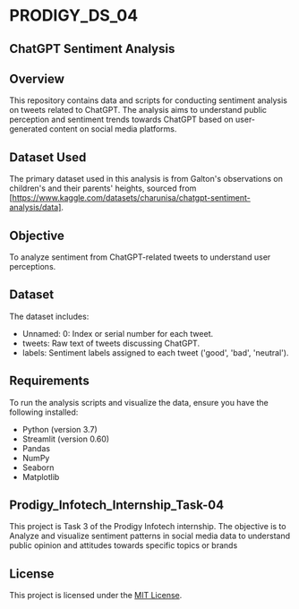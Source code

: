# PRODIGY_DS_04

## ChatGPT Sentiment Analysis

## Overview
This repository contains data and scripts for conducting sentiment analysis on tweets related to ChatGPT. The analysis aims to understand public perception and sentiment trends towards ChatGPT based on user-generated content on social media platforms.

## Dataset Used
The primary dataset used in this analysis is from Galton's observations on children's and their parents' heights, sourced from [https://www.kaggle.com/datasets/charunisa/chatgpt-sentiment-analysis/data]. 

## Objective
To analyze sentiment from ChatGPT-related tweets to understand user perceptions.

## Dataset
The dataset includes:

- Unnamed: 0: Index or serial number for each tweet.
- tweets: Raw text of tweets discussing ChatGPT.
- labels: Sentiment labels assigned to each tweet ('good', 'bad', 'neutral').

## Requirements
To run the analysis scripts and visualize the data, ensure you have the following installed:

- Python (version 3.7)
- Streamlit (version 0.60)
- Pandas
- NumPy
- Seaborn
- Matplotlib

## Prodigy_Infotech_Internship_Task-04
This project is Task 3 of the Prodigy Infotech internship. The objective is to Analyze and visualize sentiment patterns in social media data to understand public opinion and attitudes towards specific topics or brands

## License
This project is licensed under the [MIT License](LICENSE).

